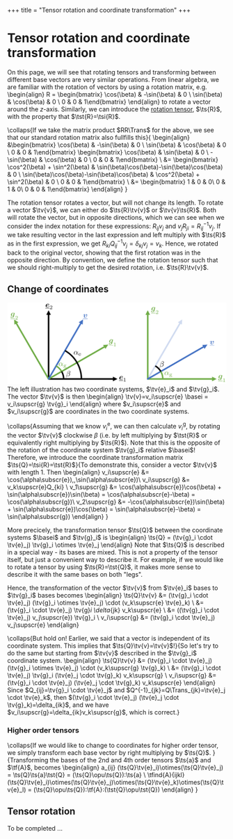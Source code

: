 +++
title = "Tensor rotation and coordinate transformation"
+++

# Tensor rotation and coordinate transformation
On this page, we will see that rotating tensors and transforming between different base vectors are very similar operations. From linear algebra, we are familiar with the rotation of vectors by using a rotation matrix, e.g. 
\begin{align}
R = \begin{bmatrix} \cos(\beta) & -\sin(\beta) & 0 \\ \sin(\beta) & \cos(\beta) & 0 \\ 0 & 0 & 1\end{bmatrix}
\end{align}
to rotate a vector around the $z$-axis. Similarly, we can introduce the [rotation tensor](/Theory/SpecialTensors/#proper_orthogonal_rotation_tensors), $\ts{R}$, with the property that $\tst{R}=\tsi{R}$. 

\collaps{If we take the matrix product $RR\Trans$ for the above, we see that our standard rotation matrix also fullfills this}{
\begin{align}
    &\begin{bmatrix} \cos(\beta) & -\sin(\beta) & 0 \\ \sin(\beta) & \cos(\beta) & 0 \\ 0 & 0 & 1\end{bmatrix} \begin{bmatrix} \cos(\beta) & \sin(\beta) & 0 \\ -\sin(\beta) & \cos(\beta) & 0 \\ 0 & 0 & 1\end{bmatrix} \\
    &= \begin{bmatrix} \cos^2(\beta) + \sin^2(\beta) & \sin(\beta)\cos(\beta)-\sin(\beta)\cos(\beta) & 0 \\ \sin(\beta)\cos(\beta)-\sin(\beta)\cos(\beta) & \cos^2(\beta) + \sin^2(\beta) & 0 \\ 0 & 0 & 1\end{bmatrix} \\
    &= \begin{bmatrix} 1 & 0 & 0\\ 0 & 1 & 0\\ 0 & 0 & 1\end{bmatrix}
\end{align}
}

The rotation tensor rotates a vector, but will not change its length. To rotate a vector $\tv{v}$, we can either do $\ts{R}\tv{v}$ or $\tv{v}\ts{R}$. Both will rotate the vector, but in opposite directions, which we can see when we consider the index notation for these expressions: $R_{ij} v_j$ and $v_j R_{ji} = R^{-1}_{ij} v_j$. If we take resulting vector in the last expression and left multiply with $\ts{R}$ as in the first expression, we get $R_{ki}Q^{-1}_{ij} v_j = \delta_{kj} v_j = v_k$. Hence, we rotated back to the original vector, showing that the first rotation was in the opposite direction. By convention, we define the rotation tensor such that we should right-multiply to get the desired rotation, i.e. $\ts{R}\tv{v}$. 

## Change of coordinates
![alt](/assets/Rotation.svg)
The left illustration has two coordinate systems, $\tv{e}_i$ and $\tv{g}_i$. The vector $\tv{v}$ is then 
\begin{align}
\tv{v}=v_i\supscr{e} \basei = v_i\supscr{g} \tv{g}_i
\end{align}
where $v_i\supscr{e}$ and $v_i\supscr{g}$ are coordinates in the two coordinate systems. 

\collaps{Assuming that we know $v_i^\mathrm{e}$, we can then calculate $v_i^\mathrm{g}$, by rotating the vector $\tv{v}$ clockwise $\beta$ (i.e. by left multiplying by $\tst{R}$ or equivalently right multiplying by $\ts{R}$). Note that this is the opposite of the rotation of the coordinate system $\tv{g}_i$ relative $\basei$! Therefore, we introduce the coordinate transformation matrix $\ts{Q}=\tsi{R}=\tst{R}$}{To demonstrate this, consider a vector $\tv{v}$ with length 1. Then
    \begin{align}
    v_i\supscr{e} &= \cos(\alpha\subscr{e}),\,\sin(\alpha\subscr{e})\\
    v_i\supscr{g} &= v_k\supscr{e}Q_{ki} \\
    v_1\supscr{g} &=  \cos(\alpha\subscr{e})\cos(\beta) + \sin(\alpha\subscr{e})\sin(\beta) = \cos(\alpha\subscr{e}-\beta) = \cos(\alpha\subscr{g})\\
    v_2\supscr{g} &= -\cos(\alpha\subscr{e})\sin(\beta) + \sin(\alpha\subscr{e})\cos(\beta) = \sin(\alpha\subscr{e}-\beta) = \sin(\alpha\subscr{g})
    \end{align}
}

More precicely, the transformation tensor $\ts{Q}$ between the coordinate systems $\basei$ and $\tv{g}_i$ is
\begin{align}
\ts{Q} = (\tv{g}_i \cdot \tv{e}_j) \tv{g}_i \otimes \tv{e}_j
\end{align}
Note that $\ts{Q}$ is described in a special way - its bases are mixed. This is not a property of the tensor itself, but just a convenient way to describe it. For example, if we would like to rotate a tensor by using $\ts{R}=\tst{Q}$, it makes more sense to describe it with the same bases on both "legs".

Hence, the transformation of the vector $\tv{v}$ from $\tv{e}_i$ bases to $\tv{g}_i$ bases becomes
\begin{align}
\ts{Q}\tv{v} &= (\tv{g}_i \cdot \tv{e}_j) (\tv{g}_i \otimes \tv{e}_j) \cdot (v_k\supscr{e} \tv{e}_k) \\
&= (\tv{g}_i \cdot \tv{e}_j) \tv{g}_i \delta_{jk} v_k\supscr{e} \\
&= ((\tv{g}_i \cdot \tv{e}_j) v_j\supscr{e}) \tv{g}_i \\
v_i\supscr{g} &= (\tv{g}_i \cdot \tv{e}_j) v_j\supscr{e}
\end{align}

\collaps{But hold on! Earlier, we said that a vector is independent of its coordinate system. This implies that $\ts{Q}\tv{v}=\tv{v}$!}{So let's try to do the same but starting from $\tv{v}$ described in the $\tv{g}_i$ coordinate system.
\begin{align}
\ts{Q}\tv{v} &= (\tv{g}_i \cdot \tv{e}_j) (\tv{g}_i \otimes \tv{e}_j) \cdot (v_k\supscr{g} \tv{g}_k) \\
&= (\tv{g}_i \cdot \tv{e}_j) \tv{g}_i (\tv{e}_j \cdot \tv{g}_k) v_k\supscr{g} \\
v_i\supscr{g} &= (\tv{g}_i \cdot \tv{e}_j) (\tv{e}_j \cdot \tv{g}_k) v_k\supscr{e}
\end{align}
Since $Q_{ij}=\tv{g}_i \cdot \tv{e}_j$ and $Q^{-1}_{jk}=Q\Trans_{jk}=\tv{e}_j \cdot \tv{e}_k$, then $(\tv{g}_i \cdot \tv{e}_j) (\tv{e}_j \cdot \tv{g}_k)=\delta_{ik}$, and we have $v_i\supscr{g}=\delta_{ik}v_k\supscr{g}$, which is correct.}

### Higher order tensors
\collaps{If we would like to change to coordinates for higher order tensor, we simply transform each base vector by right multiplying by $\ts{Q}$. }{Transforming the bases of the 2nd and 4th order tensors $\ts{a}$ and $\tf{A}$, becomes
\begin{align}
a_{ij} (\ts{Q}\tv{e}_i)\otimes(\ts{Q}\tv{e}_j) = \ts{Q}\ts{a}\tst{Q} = (\ts{Q}\opu\ts{Q}):\ts{a} \\
\tfind{A}{ijkl} (\ts{Q}\tv{e}_i)\otimes(\ts{Q}\tv{e}_j)\otimes(\ts{Q}\tv{e}_k)\otimes(\ts{Q}\tv{e}_l) = (\ts{Q}\opu\ts{Q}):\tf{A}:(\tst{Q}\opu\tst{Q})
\end{align}
}

## Tensor rotation
To be completed ...
